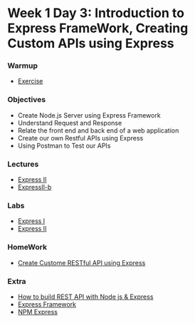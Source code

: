 # Week 1 Day 3: Introduction to Express FrameWork, Creating Custom APIs using Express 

### Warmup
* [Exercise](warmup.md)

### Objectives
* Create Node.js Server using Express Framework
* Understand Request and Response 
* Relate the front end and back end of a web application
* Create our own Restful APIs using Express
* Using Postman to Test our APIs

### Lectures
* [Express II](ExpressII.pptx)
* [ExpressII-b](ExpressIIb.pptx)

### Labs
* [Express I](Lab/ExpressI)
* [Express II](Lab/ExpressII)

### HomeWork
* [Create Custome RESTful API using Express](homework.md)
### Extra
* [ How to build REST API with Node js & Express](https://www.youtube.com/watch?v=pKd0Rpw7O48)
* [Express Framework](http://expressjs.com/en/api.html#express)
* [NPM Express](https://www.npmjs.com/package/express)